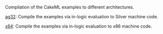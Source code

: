 Compilation of the CakeML examples to different architectures.

[ag32](ag32):
Compile the examples via in-logic evaluation to Silver machine code.

[x64](x64):
Compile the examples via in-logic evaluation to x86 machine code.
